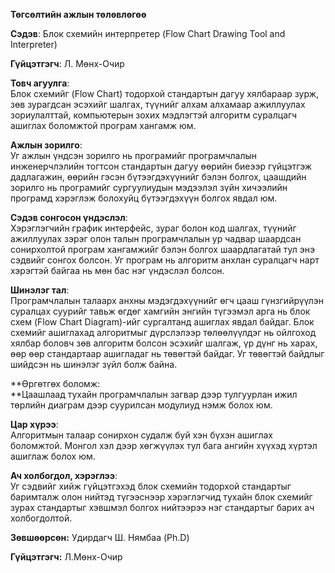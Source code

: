 **Төгсөлтийн ажлын төлөвлөгөө**

**Сэдэв**: Блок схемийн интерпретер (Flow Chart Drawing Tool and Interpreter)

**Гүйцэтгэгч**: Л. Мөнх-Очир

**Товч агуулга**:  
Блок схемийг (Flow Chart) тодорхой стандартын дагуу хялбараар зурж, зөв зурагдсан эсэхийг шалгах, түүнийг алхам алхамаар ажиллуулах зориулалттай, компьютерын зохих мэдлэгтэй алгоритм суралцагч ашиглах боломжтой програм хангамж юм.

**Ажлын зорилго**:  
Уг ажлын үндсэн зорилго нь програмийг програмчлалын инженерчлэлийн тогтсон стандартын дагуу өөрийн биеээр гүйцэтгэж дадлагажин, өөрийн гэсэн бүтээгдэхүүнийг бэлэн болгох, цаашдийн зорилго нь програмийг сургуулиудын мэдээлэл зүйн хичээлийн програмд хэрэглэж болохуйц бүтээгдэхүүн болгох явдал юм.

**Сэдэв сонгосон үндэслэл**:  
Хэрэглэгчийн график интерфейс, зураг болон код шалгах, түүнийг ажиллуулах зэрэг олон талын програмчлалын ур чадвар шаардсан сонирхолтой програм хангамжийг бэлэн болгох шаардлагатай тул энэ сэдвийг сонгох болсон. Уг програм нь алгоритм анхлан суралцагч нарт хэрэгтэй байгаа нь мөн бас нэг үндэслэл болсон.

**Шинэлэг тал**:  
Програмчлалын талаарх анхны мэдэгдэхүүнийг өгч цааш гүнзгийрүүлэн суралцах суурийг тавьж өгдөг хамгийн энгийн түгээмэл арга нь блок схем (Flow Chart Diagram)-ийг сургалтанд ашиглах явдал байдаг. Блок схемийг ашиглахад алгоритмыг дүрслэлээр төлөөлүүлдэг нь ойлгоход хялбар боловч зөв алгоритм болсон эсэхийг шалгаж, үр дүнг нь харах, өөр өөр стандартаар ашигладаг нь төвөгтэй байдаг. Уг төвөгтэй байдлыг шийдсэн нь шинэлэг зүйл болж байна.

**Өргөтгөх боломж:  
**Цаашлаад тухайн програмчлалын загвар дээр тулгуурлан ижил төрлийн диаграм дээр суурилсан модулиуд нэмж болох юм.

**Цар хүрээ**:  
Алгоритмын талаар сонирхон судалж буй хэн бүхэн ашиглах боломжтой. Монгол хэл дээр хөгжүүлэх тул бага ангийн хүүхэд хүртэл ашиглаж болох юм.

**Ач холбогдол, хэрэглээ**:  
Уг сэдвийг хийж гүйцэтгэхэд блок схемийн тодорхой стандартыг баримталж олон нийтэд түгээснээр хэрэглэгчид тухайн блок схемийг зурах стандартыг хэвшмэл болгох нийтээрээ нэг стандартыг барих ач холбогдолтой.

**Зөвшөөрсөн:** Удирдагч Ш. Нямбаа (Ph.D)

**Гүйцэтгэгч:** Л.Мөнх-Очир